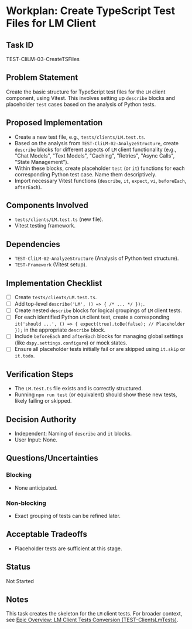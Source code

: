 # Workplan: Create TypeScript Test Files for LM Client

## Task ID
TEST-CliLM-03-CreateTSFiles

## Problem Statement
Create the basic structure for TypeScript test files for the `LM` client component, using Vitest. This involves setting up `describe` blocks and placeholder `test` cases based on the analysis of Python tests.

## Proposed Implementation
- Create a new test file, e.g., `tests/clients/LM.test.ts`.
- Based on the analysis from `TEST-CliLM-02-AnalyzeStructure`, create `describe` blocks for different aspects of `LM` client functionality (e.g., "Chat Models", "Text Models", "Caching", "Retries", "Async Calls", "State Management").
- Within these blocks, create placeholder `test` (or `it`) functions for each corresponding Python test case. Name them descriptively.
- Import necessary Vitest functions (`describe`, `it`, `expect`, `vi`, `beforeEach`, `afterEach`).

## Components Involved
- `tests/clients/LM.test.ts` (new file).
- Vitest testing framework.

## Dependencies
- `TEST-CliLM-02-AnalyzeStructure` (Analysis of Python test structure).
- `TEST-Framework` (Vitest setup).

## Implementation Checklist
- [ ] Create `tests/clients/LM.test.ts`.
- [ ] Add top-level `describe('LM', () => { /* ... */ });`.
- [ ] Create nested `describe` blocks for logical groupings of `LM` client tests.
- [ ] For each identified Python `LM` client test, create a corresponding `it('should ...', () => { expect(true).toBe(false); // Placeholder });` in the appropriate `describe` block.
- [ ] Include `beforeEach` and `afterEach` blocks for managing global settings (like `dspy.settings.configure`) or mock states.
- [ ] Ensure all placeholder tests initially fail or are skipped using `it.skip` or `it.todo`.

## Verification Steps
- The `LM.test.ts` file exists and is correctly structured.
- Running `npm run test` (or equivalent) should show these new tests, likely failing or skipped.

## Decision Authority
- Independent: Naming of `describe` and `it` blocks.
- User Input: None.

## Questions/Uncertainties
### Blocking
- None anticipated.
### Non-blocking
- Exact grouping of tests can be refined later.

## Acceptable Tradeoffs
- Placeholder tests are sufficient at this stage.

## Status
Not Started

## Notes
This task creates the skeleton for the `LM` client tests.
For broader context, see [Epic Overview: LM Client Tests Conversion (TEST-ClientsLmTests)](../../docs/planning/workplans/TEST-ClientsLmTests.md).